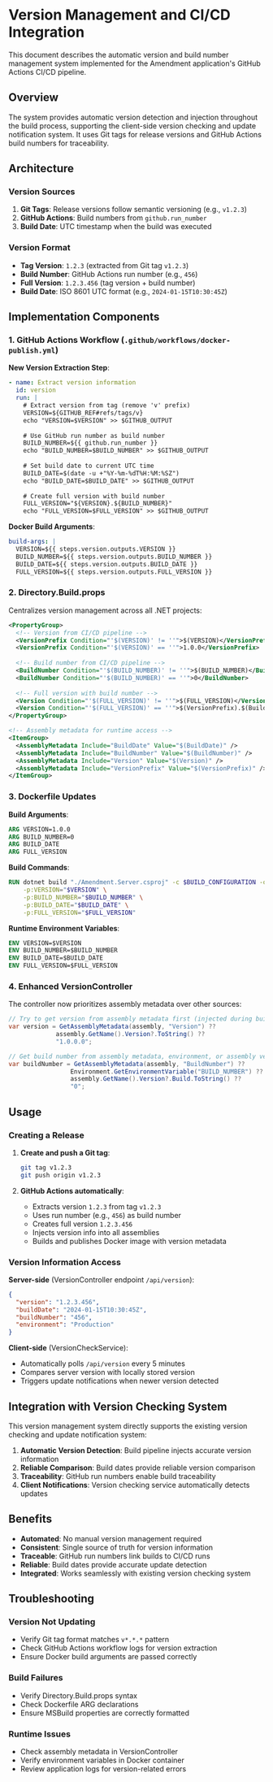 # Version Management and CI/CD Integration

This document describes the automatic version and build number management system implemented for the Amendment application's GitHub Actions CI/CD pipeline.

## Overview

The system provides automatic version detection and injection throughout the build process, supporting the client-side version checking and update notification system. It uses Git tags for release versions and GitHub Actions build numbers for traceability.

## Architecture

### Version Sources

1. **Git Tags**: Release versions follow semantic versioning (e.g., `v1.2.3`)
2. **GitHub Actions**: Build numbers from `github.run_number`
3. **Build Date**: UTC timestamp when the build was executed

### Version Format

- **Tag Version**: `1.2.3` (extracted from Git tag `v1.2.3`)
- **Build Number**: GitHub Actions run number (e.g., `456`)
- **Full Version**: `1.2.3.456` (tag version + build number)
- **Build Date**: ISO 8601 UTC format (e.g., `2024-01-15T10:30:45Z`)

## Implementation Components

### 1. GitHub Actions Workflow (`.github/workflows/docker-publish.yml`)

**New Version Extraction Step**:
```yaml
- name: Extract version information
  id: version
  run: |
    # Extract version from tag (remove 'v' prefix)
    VERSION=${GITHUB_REF#refs/tags/v}
    echo "VERSION=$VERSION" >> $GITHUB_OUTPUT
    
    # Use GitHub run number as build number
    BUILD_NUMBER=${{ github.run_number }}
    echo "BUILD_NUMBER=$BUILD_NUMBER" >> $GITHUB_OUTPUT
    
    # Set build date to current UTC time
    BUILD_DATE=$(date -u +"%Y-%m-%dT%H:%M:%SZ")
    echo "BUILD_DATE=$BUILD_DATE" >> $GITHUB_OUTPUT
    
    # Create full version with build number
    FULL_VERSION="${VERSION}.${BUILD_NUMBER}"
    echo "FULL_VERSION=$FULL_VERSION" >> $GITHUB_OUTPUT
```

**Docker Build Arguments**:
```yaml
build-args: |
  VERSION=${{ steps.version.outputs.VERSION }}
  BUILD_NUMBER=${{ steps.version.outputs.BUILD_NUMBER }}
  BUILD_DATE=${{ steps.version.outputs.BUILD_DATE }}
  FULL_VERSION=${{ steps.version.outputs.FULL_VERSION }}
```

### 2. Directory.Build.props

Centralizes version management across all .NET projects:

```xml
<PropertyGroup>
  <!-- Version from CI/CD pipeline -->
  <VersionPrefix Condition="'$(VERSION)' != ''">$(VERSION)</VersionPrefix>
  <VersionPrefix Condition="'$(VERSION)' == ''">1.0.0</VersionPrefix>
  
  <!-- Build number from CI/CD pipeline -->
  <BuildNumber Condition="'$(BUILD_NUMBER)' != ''">$(BUILD_NUMBER)</BuildNumber>
  <BuildNumber Condition="'$(BUILD_NUMBER)' == ''">0</BuildNumber>
  
  <!-- Full version with build number -->
  <Version Condition="'$(FULL_VERSION)' != ''">$(FULL_VERSION)</Version>
  <Version Condition="'$(FULL_VERSION)' == ''">$(VersionPrefix).$(BuildNumber)</Version>
</PropertyGroup>

<!-- Assembly metadata for runtime access -->
<ItemGroup>
  <AssemblyMetadata Include="BuildDate" Value="$(BuildDate)" />
  <AssemblyMetadata Include="BuildNumber" Value="$(BuildNumber)" />
  <AssemblyMetadata Include="Version" Value="$(Version)" />
  <AssemblyMetadata Include="VersionPrefix" Value="$(VersionPrefix)" />
</ItemGroup>
```

### 3. Dockerfile Updates

**Build Arguments**:
```dockerfile
ARG VERSION=1.0.0
ARG BUILD_NUMBER=0
ARG BUILD_DATE
ARG FULL_VERSION
```

**Build Commands**:
```dockerfile
RUN dotnet build "./Amendment.Server.csproj" -c $BUILD_CONFIGURATION -o /app/build \
    -p:VERSION="$VERSION" \
    -p:BUILD_NUMBER="$BUILD_NUMBER" \
    -p:BUILD_DATE="$BUILD_DATE" \
    -p:FULL_VERSION="$FULL_VERSION"
```

**Runtime Environment Variables**:
```dockerfile
ENV VERSION=$VERSION
ENV BUILD_NUMBER=$BUILD_NUMBER
ENV BUILD_DATE=$BUILD_DATE
ENV FULL_VERSION=$FULL_VERSION
```

### 4. Enhanced VersionController

The controller now prioritizes assembly metadata over other sources:

```csharp
// Try to get version from assembly metadata first (injected during build)
var version = GetAssemblyMetadata(assembly, "Version") ?? 
             assembly.GetName().Version?.ToString() ?? 
             "1.0.0.0";

// Get build number from assembly metadata, environment, or assembly version
var buildNumber = GetAssemblyMetadata(assembly, "BuildNumber") ??
                 Environment.GetEnvironmentVariable("BUILD_NUMBER") ?? 
                 assembly.GetName().Version?.Build.ToString() ?? 
                 "0";
```

## Usage

### Creating a Release

1. **Create and push a Git tag**:
   ```bash
   git tag v1.2.3
   git push origin v1.2.3
   ```

2. **GitHub Actions automatically**:
   - Extracts version `1.2.3` from tag `v1.2.3`
   - Uses run number (e.g., `456`) as build number
   - Creates full version `1.2.3.456`
   - Injects version info into all assemblies
   - Builds and publishes Docker image with version metadata

### Version Information Access

**Server-side** (VersionController endpoint `/api/version`):
```json
{
  "version": "1.2.3.456",
  "buildDate": "2024-01-15T10:30:45Z",
  "buildNumber": "456",
  "environment": "Production"
}
```

**Client-side** (VersionCheckService):
- Automatically polls `/api/version` every 5 minutes
- Compares server version with locally stored version
- Triggers update notifications when newer version detected

## Integration with Version Checking System

This version management system directly supports the existing version checking and update notification system:

1. **Automatic Version Detection**: Build pipeline injects accurate version information
2. **Reliable Comparison**: Build dates provide reliable version comparison
3. **Traceability**: GitHub run numbers enable build traceability
4. **Client Notifications**: Version checking service automatically detects updates

## Benefits

- **Automated**: No manual version management required
- **Consistent**: Single source of truth for version information
- **Traceable**: GitHub run numbers link builds to CI/CD runs
- **Reliable**: Build dates provide accurate update detection
- **Integrated**: Works seamlessly with existing version checking system

## Troubleshooting

### Version Not Updating
- Verify Git tag format matches `v*.*.*` pattern
- Check GitHub Actions workflow logs for version extraction
- Ensure Docker build arguments are passed correctly

### Build Failures
- Verify Directory.Build.props syntax
- Check Dockerfile ARG declarations
- Ensure MSBuild properties are correctly formatted

### Runtime Issues
- Check assembly metadata in VersionController
- Verify environment variables in Docker container
- Review application logs for version-related errors

